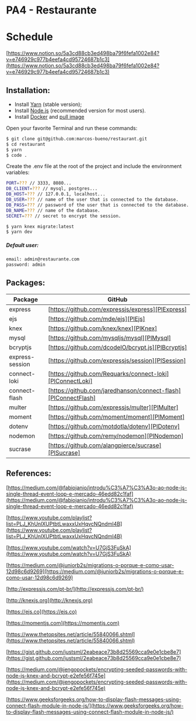 # PA4 - Restaurante

# Schedule

[https://www.notion.so/5a3cd88cb3ed498ba79f6fefa1002e84?v=e746929c977b4eefa4cd95724687b1c3](https://www.notion.so/5a3cd88cb3ed498ba79f6fefa1002e84?v=e746929c977b4eefa4cd95724687b1c3)

## Installation:
  - Install [Yarn](https://classic.yarnpkg.com/en/docs/install) (stable version);
  - Install [Node.js](https://nodejs.org/) (recommended version for most users).
  - Install [Docker](https://www.docker.com/products/docker-desktop) and [pull image](https://hub.docker.com/_/mysql)

Open your favorite Terminal and run these commands:

```sh
$ git clone git@github.com:marcos-bueno/restaurant.git
$ cd restaurant
$ yarn
$ code .
```

Create the .env file at the root of the project and include the environment variables:

```sh
PORT=??? // 3333, 8080...
DB_CLIENT=??? // mysql, postgres...
DB_HOST=??? // 127.0.0.1, localhost...
DB_USER=??? // name of the user that is connected to the database.
DB_PASS=??? // password of the user that is connected to the database.
DB_NAME=??? // name of the database.
SECRET=??? // secret to encrypt the session.
```

```sh
$ yarn knex migrate:latest
$ yarn dev
```

##### Default user:
```sh
email: admin@restaurante.com
password: admin
```

## Packages:

| Package | GitHub |
| ------ | ------ |
| express | [https://github.com/expressjs/express][PlExpress] |
| ejs | [https://github.com/mde/ejs][PlEjs] |
| knex | [https://github.com/knex/knex][PlKnex] |
| mysql | [https://github.com/mysqljs/mysql][PlMysql] |
| bcryptjs | [https://github.com/dcodeIO/bcrypt.js][PlBcryptjs] |
| express-session | [https://github.com/expressjs/session][PlSession] |
| connect-loki | [https://github.com/Requarks/connect-loki][PlConnectLoki] |
| connect-flash | [https://github.com/jaredhanson/connect-flash][PlConnectFlash] |
| multer | [https://github.com/expressjs/multer][PlMulter] |
| moment | [https://github.com/moment/moment][PlMoment] |
| dotenv | [https://github.com/motdotla/dotenv][PlDotenv] |
| nodemon | [https://github.com/remy/nodemon][PlNodemon] |
| sucrase | [https://github.com/alangpierce/sucrase][PlSucrase] |

   [PlExpress]: <https://github.com/expressjs/express/blob/master/Readme.md>
   [PlEjs]: <https://github.com/mde/ejs>
   [PlKnex]: <https://github.com/knex/knex>
   [PlMysql]: <https://github.com/mysqljs/mysql>
   [PlBcryptjs]: <https://github.com/dcodeIO/bcrypt.js>
   [PlSession]: <https://github.com/expressjs/session>
   [PlConnectLoki]: <https://github.com/Requarks/connect-loki>
   [PlConnectFlash]: <https://github.com/jaredhanson/connect-flash>
   [PlMulter]: <https://github.com/expressjs/multer>
   [PlMoment]: <https://github.com/moment/moment>
   [PlDotenv]: <https://github.com/motdotla/dotenv>
   [PlNodemon]: <https://github.com/remy/nodemon>
   [PlSucrase]: <https://github.com/alangpierce/sucrase>

## References:
[https://medium.com/@fabiojanio/introdu%C3%A7%C3%A3o-ao-node-js-single-thread-event-loop-e-mercado-46edd82c1faf](https://medium.com/@fabiojanio/introdu%C3%A7%C3%A3o-ao-node-js-single-thread-event-loop-e-mercado-46edd82c1faf)

[https://www.youtube.com/playlist?list=PLJ_KhUnlXUPtbtLwaxxUxHqvcNQndmI4B](https://www.youtube.com/playlist?list=PLJ_KhUnlXUPtbtLwaxxUxHqvcNQndmI4B)

[https://www.youtube.com/watch?v=U7GjS3FuSkA](https://www.youtube.com/watch?v=U7GjS3FuSkA)

[https://medium.com/@juniorb2s/migrations-o-porque-e-como-usar-12d98c6d9269](https://medium.com/@juniorb2s/migrations-o-porque-e-como-usar-12d98c6d9269)

[http://expressjs.com/pt-br/](http://expressjs.com/pt-br/)

[http://knexjs.org](http://knexjs.org)

[https://ejs.co](https://ejs.co)

[https://momentjs.com](https://momentjs.com)

[https://www.thetopsites.net/article/55840066.shtml](https://www.thetopsites.net/article/55840066.shtml)

[https://gist.github.com/justsml/2eabeace73b8d25569cca9e0e1cbe8e7](https://gist.github.com/justsml/2eabeace73b8d25569cca9e0e1cbe8e7)

[https://medium.com/@jengopockets/encrypting-seeded-passwords-with-node-js-knex-and-bcrypt-e2efe56f745e](https://medium.com/@jengopockets/encrypting-seeded-passwords-with-node-js-knex-and-bcrypt-e2efe56f745e)

[https://www.geeksforgeeks.org/how-to-display-flash-messages-using-connect-flash-module-in-node-js/](https://www.geeksforgeeks.org/how-to-display-flash-messages-using-connect-flash-module-in-node-js/)
